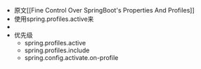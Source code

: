 - 原文[[Fine Control Over SpringBoot's Properties And Profiles]]
- 使用spring.profiles.active来
-
- 优先级
	- spring.profiles.active
	- spring.profiles.include
	- spring.config.activate.on-profile